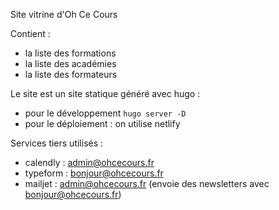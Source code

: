 Site vitrine d'Oh Ce Cours 

Contient : 

* la liste des formations
* la liste des académies
* la liste des formateurs 

Le site est un site statique généré avec hugo : 

* pour le développement `hugo server -D`
* pour le déploiement : on utilise netlify 

Services tiers utilisés : 

* calendly : admin@ohcecours.fr
* typeform : bonjour@ohcecours.fr
* mailjet : admin@ohcecours.fr (envoie des newsletters avec bonjour@ohcecours.fr)